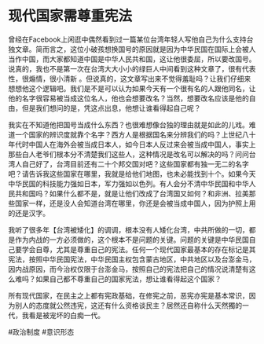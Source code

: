 # 现代国家需尊重宪法

曾经在Facebook上闲逛中偶然看到过一篇某位台湾年轻人写他自己为什么支持台独文章。简而言之，这位小破孩想换国号的原因就是因为中华民国在国际上会被人当作中国，而大家都知道中国是中华人民共和国，这让他很委屈，所以要改国号。说真的，我也不是第一次在台湾大大小小的绿巨人中间看到这种文章了，很有代表性，很煽情，很小清新 。但说真的，这文章写出来不觉得羞耻吗？让我们仔细来想想他这个逻辑吧。我们是不是可以认为如果今天有一个很有名的人跟他同名，让他的名字很容易被当成这位名人，他也会想要改名？当然，想要改名应该是他的自由，但是我们想问的是，凭这点出息，他想让谁看得起自己呢？

我实在不知道他把国号当成什么东西？也很难想像台独的理由就是如此的儿戏。难道一个国家的辨识度就靠个名字？西方人是根据国名来分辨我们的吗？上世纪八十年代时中国人在海外会被当成日本人，如今日本人反过来会被当成中国人，事实上那些白人老爷们根本分不清楚我们这些人，这种情况是改名可以解决的吗？问问台湾人自己好了，台湾目前还有二十个邦交国对吧？这些国家都有独一无二的名字吧？请告诉我这些国家在哪里，我就是给他们地图，也未必能找到十个。如果今天中华民国的科技能力强如日本，军力强如以色列。有人会分不清中华民国和中华人民共和国吗？如果什么都不是，就是让他们改成了台湾国又如何？和非洲、拉美那些国家一样，还是没人会知道台湾在哪里，你还是会被当成中国人，因为护照上用的还是汉字。

我听了很多年【台湾被矮化】的调调，根本没有人矮化台湾，中共所做的一切，都是作为内战的一方必须做的，这个根本不是问题的关键。问题的关键是中华民国自己要学会自尊，尤其是尊重自己的宪法。任何一个现代国家最基本的存在标记是其宪法，按照中华民国宪法，中华民国主权包含蒙古地区，中共地区以及台澎金马，因内战原因，而今治权仅限于台澎金马，按照自己的宪法把自己的情况说清楚有这么难吗？如果自己都不尊重自己的国家宪法，想让谁看得起这个国家？

所有现代国家，在民主之上都有宪政基础，在修宪之前，恶宪亦宪是基本常识，因为别人的态度就公然违宪，这还有什么资格谈民主？居然还自称什么天然獨的一代，我看是被宠坏的白痴一代。

<!-- Obsidian Tags -->

#政治制度
#意识形态 
